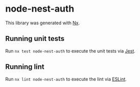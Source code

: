 # node-nest-auth

This library was generated with [Nx](https://nx.dev).

## Running unit tests

Run `nx test node-nest-auth` to execute the unit tests via [Jest](https://jestjs.io).

## Running lint

Run `nx lint node-nest-auth` to execute the lint via [ESLint](https://eslint.org/).
